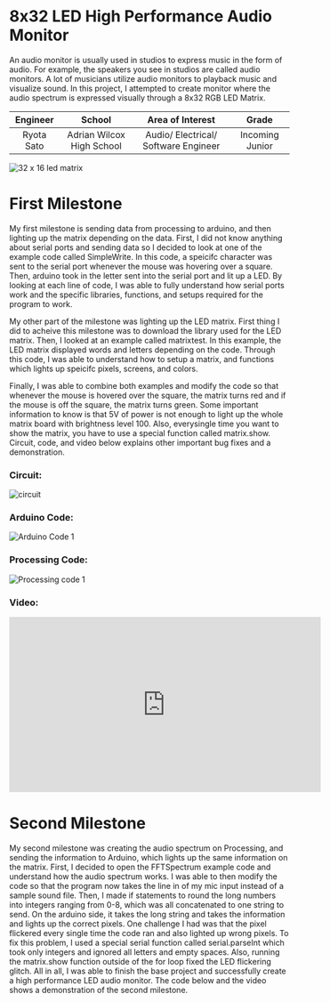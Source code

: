 ﻿# 8x32 LED High Performance Audio Monitor
An audio monitor is usually used in studios to express music in the form of audio. For example, the speakers you see in studios are called audio monitors. A lot of musicians utilize audio monitors to playback music and visualize sound. In this project, I attempted to create monitor where the audio spectrum is expressed visually through a 8x32 RGB LED Matrix.

| **Engineer** | **School** | **Area of Interest** | **Grade** |
|:--:|:--:|:--:|:--:|
| Ryota Sato | Adrian Wilcox High School | Audio/ Electrical/ Software Engineer | Incoming Junior

![32 x 16 led matrix](https://user-images.githubusercontent.com/69173660/123154752-23d0ee80-d41c-11eb-800e-6babe9db2edc.png)
  
# First Milestone
My first milestone is sending data from processing to arduino, and then lighting up the matrix depending on the data. First, I did not know anything about serial ports and sending data so I decided to look at one of the example code called SimpleWrite. In this code, a speicifc character was sent to the serial port whenever the mouse was hovering over a square. Then, arduino took in the letter sent into the serial port and lit up a LED. By looking at each line of code, I was able to fully understand how serial ports work and the specific libraries, functions, and setups required for the program to work. 

My other part of the milestone was lighting up the LED matrix. First thing I did to acheive this milestone was to download the library used for the LED matrix. Then, I looked at an example called matrixtest. In this example, the LED matrix displayed words and letters depending on the code. Through this code, I was able to understand how to setup a matrix, and functions which lights up speicifc pixels, screens, and colors. 

Finally, I was able to combine both examples and modify the code so that whenever the mouse is hovered over the square, the matrix turns red and if the mouse is off the square, the matrix turns green. Some important information to know is that 5V of power is not enough to light up the whole matrix board with brightness level 100. Also, everysingle time you want to show the matrix, you have to use a special function called matrix.show. Circuit, code, and video below explains other important bug fixes and a demonstration.
### Circuit:
![circuit](https://user-images.githubusercontent.com/69173660/123160342-e91e8480-d422-11eb-954e-6819badc5ad1.png)

### Arduino Code:
![Arduino Code 1](https://user-images.githubusercontent.com/69173660/123162043-fdfc1780-d424-11eb-945d-50c603534dfe.png)

### Processing Code:
![Processing code 1](https://user-images.githubusercontent.com/69173660/123162027-f8063680-d424-11eb-9997-96e63bac58df.png)

### Video:
<html><iframe width="560" height="315" src="https://www.youtube.com/embed/JOaKPQlaxiY" title="YouTube video player" frameborder="0" allow="accelerometer; autoplay; clipboard-write; encrypted-media; gyroscope; picture-in-picture" allowfullscreen></iframe></html>   

# Second Milestone
My second milestone was creating the audio spectrum on Processing, and sending the information to Arduino, which lights up the same information on the matrix. First, I decided to open the FFTSpectrum example code and understand how the audio spectrum works. I was able to then modify the code so that the program now takes the line in of my mic input instead of a sample sound file. Then, I made if statements to round the long numbers into integers ranging from 0-8, which was all concatenated to one string to send. On the arduino side, it takes the long string and takes the information and lights up the correct pixels. One challenge I had was that the pixel flickered every single time the code ran and also lighted up wrong pixels. To fix this problem, I used a special serial function called serial.parseInt which took only integers and ignored all letters and empty spaces. Also, running the matrix.show function outside of the for loop fixed the LED flickering glitch. All in all, I was able to finish the base project and successfully create a high performance LED audio monitor. The code below and the video shows a demonstration of the second milestone.



